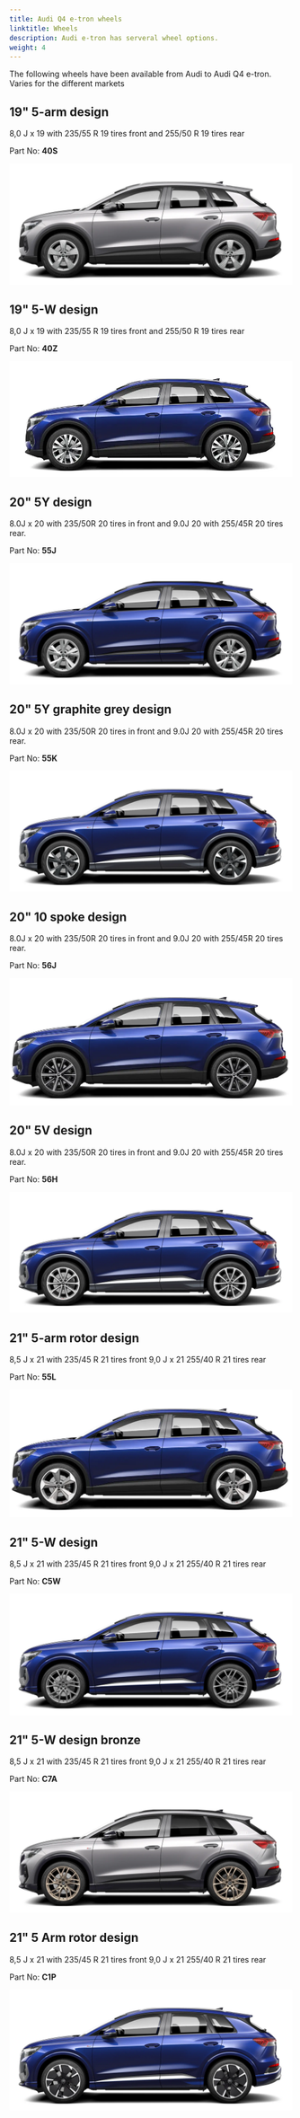 ```yaml
---
title: Audi Q4 e-tron wheels
linktitle: Wheels
description: Audi e-tron has serveral wheel options.
weight: 4
---
```



The following wheels have been available from Audi to Audi Q4 e-tron. Varies for the different markets

## 19" 5-arm design

8,0 J x 19 with 235/55 R 19 tires front and 255/50 R 19 tires rear

 Part No: **40S**

![19 inch 5-arm design](wheel_40S_1.png "19 inch 5-arm design")


## 19" 5-W design

8,0 J x 19 with 235/55 R 19 tires front and 255/50 R 19 tires rear

 Part No: **40Z**

![19 inch 5-arm design](wheel_40Z_1.png "19 inch 5-W design")

## 20" 5Y design

8.0J x 20 with 235/50R 20 tires in front and 9.0J 20 with 255/45R 20 tires rear.

 Part No: **55J**

![20 inch 5Y design](wheel_55J_1.png "20 inch 5Y design")

## 20" 5Y graphite grey design

8.0J x 20 with 235/50R 20 tires in front and 9.0J 20 with 255/45R 20 tires rear.

 Part No: **55K**

![20 inch 5Y design](wheel_55K_1.png "20 inch 5Y design graphite grey")


## 20" 10 spoke design

8.0J x 20 with 235/50R 20 tires in front and 9.0J 20 with 255/45R 20 tires rear.

 Part No: **56J**

![20 inch 10-spoke design](wheel_56J_1.png "20 inch 10-spoke design")

## 20" 5V design

8.0J x 20 with 235/50R 20 tires in front and 9.0J 20 with 255/45R 20 tires rear.

 Part No: **56H**

![20 inch 5Y design](wheel_56H_1.png "20 inch 5V design")

## 21" 5-arm rotor design

8,5 J x 21 with 235/45 R 21 tires front 9,0 J x 21 255/40 R 21 tires rear

 Part No: **55L**

![21 inch 5-arm rotor design](wheel_55L_1.png "21 inch 5-arm rotor design")

## 21" 5-W design

8,5 J x 21 with 235/45 R 21 tires front 9,0 J x 21 255/40 R 21 tires rear

 Part No: **C5W**

![20 inch 5Y design](wheel_C5W_1.png "21 inch 5-W design")

## 21" 5-W design bronze

8,5 J x 21 with 235/45 R 21 tires front 9,0 J x 21 255/40 R 21 tires rear

 Part No: **C7A**

![20 inch 5Y design](wheel_C7A_1.png "21 inch 5-W design bronze for editin one")

## 21" 5 Arm rotor design

8,5 J x 21 with 235/45 R 21 tires front 9,0 J x 21 255/40 R 21 tires rear

 Part No: **C1P**

![20 inch 5Y design](wheel_C1P_1.png "21 inch 5 Arm rotor design")
